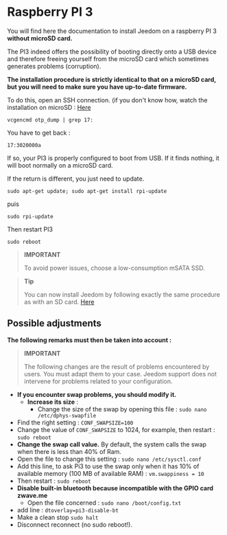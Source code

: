 # Raspberry PI 3

You will find here the documentation to install Jeedom on a raspberry PI 3 **without microSD card.**

The PI3 indeed offers the possibility of booting directly onto a USB device and therefore freeing yourself from the microSD card which sometimes generates problems (corruption).

**The installation procedure is strictly identical to that on a microSD card, but you will need to make sure you have up-to-date firmware.**

To do this, open an SSH connection. (if you don't know how, watch the installation on microSD : [Here](https://doc.jeedom.com/en_US/installation/index.html)

``vcgencmd otp_dump | grep 17:``

You have to get back :

``17:3020000a``

If so, your PI3 is properly configured to boot from USB. If it finds nothing, it will boot normally on a microSD card.

If the return is different, you just need to update.

``sudo apt-get update; sudo apt-get install rpi-update``

puis

``sudo rpi-update``

Then restart PI3

``sudo reboot``

> **IMPORTANT**
>
> To avoid power issues, choose a low-consumption mSATA SSD.

> **Tip**
>
> You can now install Jeedom by following exactly the same procedure as with an SD card. [Here](https://doc.jeedom.com/en_US/installation/index.html)

## Possible adjustments

**The following remarks must then be taken into account :**

> **IMPORTANT**
>
> The following changes are the result of problems encountered by users. You must adapt them to your case. Jeedom support does not intervene for problems related to your configuration.

-   **If you encounter swap problems, you should modify it.**
    -   **Increase its size** :
        -   Change the size of the swap by opening this file :
            ``sudo nano /etc/dphys-swapfile``
-   Find the right setting :
    ``CONF_SWAPSIZE=100``
-   Change the value of ``CONF_SWAPSIZE`` to 1024, for example, then restart :
    ``sudo reboot``
-   **Change the swap call value.** By default, the system calls the swap when there is less than 40% of Ram.
-   Open the file to change this setting :
    ``sudo nano /etc/sysctl.conf``
-   Add this line, to ask Pi3 to use the swap only when it has 10% of available memory (100 MB of available RAM) :
    ``vm.swappiness = 10``
-   Then restart :
    ``sudo reboot``
-   **Disable built-in bluetooth because incompatible with the GPIO card zwave.me**
    -   Open the file concerned :
    ``sudo nano /boot/config.txt``
-   add line :
    ``dtoverlay=pi3-disable-bt``
-   Make a clean stop
    ``sudo halt``
-   Disconnect reconnect (no sudo reboot!).
